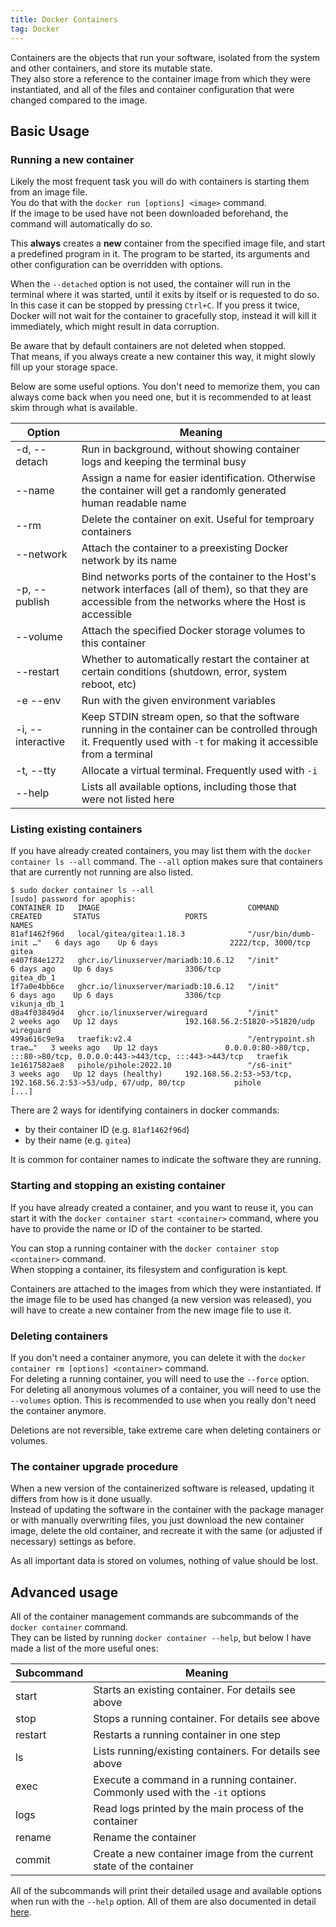 ```yaml
---
title: Docker Containers
tag: Docker
---
```


Containers are the objects that run your software, isolated from the system and other containers, and store its mutable state.  
They also store a reference to the container image from which they were instantiated,
and all of the files and container configuration that were changed compared to the image.

## Basic Usage

### Running a new container

Likely the most frequent task you will do with containers is starting them from an image file.  
You do that with the `docker run [options] <image>` command.  
If the image to be used have not been downloaded beforehand, the command will automatically do so.

This **always** creates a **new** container from the specified image file, and start a predefined program in it. The program to be started, its arguments and other configuration can be overridden with options.

When the `--detached` option is not used, the container will run in the terminal where it was started, until it exits by itself or is requested to do so.
In this case it can be stopped by pressing `Ctrl+C`. If you press it twice, Docker will not wait for the container to gracefully stop, instead it will kill it immediately, which might result in data corruption.

Be aware that by default containers are not deleted when stopped.  
That means, if you always create a new container this way, it might slowly fill up your storage space.

Below are some useful options. You don't need to memorize them, you can always come back when you need one, but it is recommended to at least skim through what is available.

|Option|Meaning|  
|---|---|
|-d, --detach|Run in background, without showing container logs and keeping the terminal busy|
|--name|Assign a name for easier identification. Otherwise the container will get a randomly generated human readable name|
|--rm|Delete the container on exit. Useful for temproary containers|
|--network|Attach the container to a preexisting Docker network by its name|
|-p, --publish|Bind networks ports of the container to the Host's network interfaces (all of them), so that they are accessible from the networks where the Host is accessible|
|--volume|Attach the specified Docker storage volumes to this container|
|--restart|Whether to automatically restart the container at certain conditions (shutdown, error, system reboot, etc)|
|-e --env|Run with the given environment variables|
|-i, --interactive|Keep STDIN stream open, so that the software running in the container can be controlled through it. Frequently used with `-t` for making it accessible from a terminal|
|-t, --tty|Allocate a virtual terminal. Frequently used with `-i`|
|--help|Lists all available options, including those that were not listed here|

### Listing existing containers

If you have already created containers, you may list them with the `docker container ls --all` command. The `--all` option makes sure that containers that are currently not running are also listed.

```
$ sudo docker container ls --all
[sudo] password for apophis:
CONTAINER ID   IMAGE                                 COMMAND                  CREATED       STATUS                   PORTS                                                                      NAMES
81af1462f96d   local/gitea/gitea:1.18.3              "/usr/bin/dumb-init …"   6 days ago    Up 6 days                2222/tcp, 3000/tcp                                                         gitea
e407f84e1272   ghcr.io/linuxserver/mariadb:10.6.12   "/init"                  6 days ago    Up 6 days                3306/tcp                                                                   gitea_db_1
1f7a0e4bb6ce   ghcr.io/linuxserver/mariadb:10.6.12   "/init"                  6 days ago    Up 6 days                3306/tcp                                                                   vikunja_db_1
d8a4f03849d4   ghcr.io/linuxserver/wireguard         "/init"                  2 weeks ago   Up 12 days               192.168.56.2:51820->51820/udp                                              wireguard
499a616c9e9a   traefik:v2.4                          "/entrypoint.sh trae…"   3 weeks ago   Up 12 days               0.0.0.0:80->80/tcp, :::80->80/tcp, 0.0.0.0:443->443/tcp, :::443->443/tcp   traefik
1e1617582ae8   pihole/pihole:2022.10                 "/s6-init"               3 weeks ago   Up 12 days (healthy)     192.168.56.2:53->53/tcp, 192.168.56.2:53->53/udp, 67/udp, 80/tcp           pihole
[...]
```

There are 2 ways for identifying containers in docker commands:
- by their container ID (e.g. `81af1462f96d`)
- by their name (e.g. `gitea`)

It is common for container names to indicate the software they are running.

### Starting and stopping an existing container

If you have already created a container, and you want to reuse it, you can start it with the `docker container start <container>` command, where you have to provide the name or ID of the container to be started.

You can stop a running container with the `docker container stop <container>` command.  
When stopping a container, its filesystem and configuration is kept.

Containers are attached to the images from which they were instantiated.
If the image file to be used has changed (a new version was released), you will have to create a new container from the new image file to use it.

### Deleting containers

If you don't need a container anymore, you can delete it with the `docker container rm [options] <container>` command.  
For deleting a running container, you will need to use the `--force` option.  
For deleting all anonymous volumes of a container, you will need to use the `--volumes` option. This is recommended to use when you really don't need the container anymore.

Deletions are not reversible, take extreme care when deleting containers or volumes.

### The container upgrade procedure

When a new version of the containerized software is released, updating it differs from how is it done usually.  
Instead of updating the software in the container with the package manager or with manually overwriting files, you just download the new container image, delete the old container, and recreate it with the same (or adjusted if necessary) settings as before.

As all important data is stored on volumes, nothing of value should be lost.

## Advanced usage

All of the container management commands are subcommands of the `docker container` command.  
They can be listed by running `docker container --help`, but below I have made a list of the more useful ones:

|Subcommand|Meaning|
|---|---|
|start|Starts an existing container. For details see above|
|stop|Stops a running container. For details see above|
|restart|Restarts a running container in one step|
|ls|Lists running/existing containers. For details see above|
|exec|Execute a command in a running container. Commonly used with the `-it` options|
|logs|Read logs printed by the main process of the container|
|rename|Rename the container|
|commit|Create a new container image from the current state of the container|

All of the subcommands will print their detailed usage and available options when run with the `--help` option.
All of them are also documented in detail [here](https://docs.docker.com/engine/reference/commandline/container/).